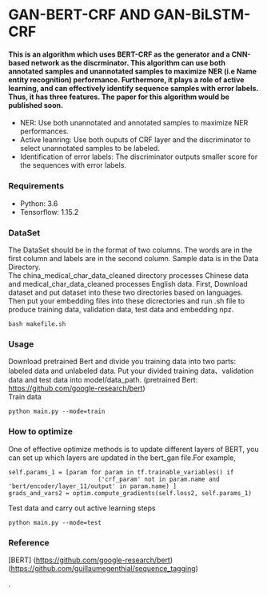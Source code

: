 # GAN-BERT-CRF AND GAN-BiLSTM-CRF
#### This is an algorithm which uses BERT-CRF as the generator and a CNN-based network as the discrminator. This algorithm can use both annotated samples and unannotated samples to maximize NER (i.e Name entity recognition) performance. Furthermore, it plays a role of active learning, and can effectively identify sequence samples with error labels. Thus, it has three features. The paper for this algorithm would be published soon.
* NER: Use both unannotated and annotated samples to maximize NER performances.
* Active leanring: Use both ouputs of CRF layer and the discriminator to select unannotated samples to be labeled.
* Identification of error labels: The discriminator outputs smaller score for the sequences with error labels.

### Requirements
* Python: 3.6
* Tensorflow: 1.15.2

### DataSet
The DataSet should be in the format of two columns. The words are in the first column and labels are in the second column. Sample data is in the Data Directory.<br>
The china_medical_char_data_cleaned directory processes Chinese data and medical_char_data_cleaned processes English data. First, Download dataset and put dataset into these two directories based on languages. Then put your embedding files into these dicrectories and  run .sh file to produce training data, validation data, test data and embedding npz.
```
bash makefile.sh
```

### Usage
Download pretrained Bert and divide you training data into two parts: labeled data and unlabeled data. Put your divided training data、validation data and test data into model/data_path. (pretrained Bert: https://github.com/google-research/bert)<br>
Train data
```
python main.py --mode=train
```

### How to optimize
One of effective optimize methods is to update different layers of BERT, you can set up which layers are updated in the bert_gan file.For example, 
```
self.params_1 = [param for param in tf.trainable_variables() if
                         ('crf_param' not in param.name and 'bert/encoder/layer_11/output' in param.name) ]
grads_and_vars2 = optim.compute_gradients(self.loss2, self.params_1)
```
      

Test data and carry out active learning steps

```
python main.py --mode=test
```

### Reference
[BERT] (https://github.com/google-research/bert)<br>
(https://github.com/guillaumegenthial/sequence_tagging)



.
